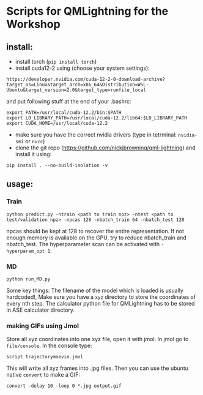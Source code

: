 # Scripts for QMLightning for the Workshop

## install:
 - install torch (`pip install torch`)
 - install cuda12-2 using (choose your system settings):
```
https://developer.nvidia.com/cuda-12-2-0-download-archive?target_os=Linux&target_arch=x86_64&Distribution=WSL-Ubuntu&target_version=2.0&target_type=runfile_local
```
and put following stuff at the end of your .bashrc:
```
export PATH=/usr/local/cuda-12.2/bin:$PATH
export LD_LIBRARY_PATH=/usr/local/cuda-12.2/lib64:$LD_LIBRARY_PATH
export CUDA_HOME=/usr/local/cuda-12.2
```
 - make sure you have the correct nvidia drivers (type in tetrminal: `nvidia-smi` or `nvcc`)
 - clone the git repo (https://github.com/nickjbrowning/qml-lightning) and install it using:
 ```
 pip install . --no-build-isolation -v
 ```


## usage:

### Train
```
python predict.py -ntrain <path to train npz> -ntest <path to test/validation npz> -npcas 128 -nbatch_train 64 -nbatch_test 128
```

npcas should be kept at 128 to recover the entire representation. If not enough memory is available on the GPU, try to reduce nbatch_train and nbatch_test.
The hyperparameter scan can be activated with `-hyperparam_opt 1`.


### MD

```
python run_MD.py
```

Some key things: The filename of the model which is loaded is usually hardcoded!, Make sure you have a `xyz` directory to store the coordinates of every nth step.
The calculator python file for QMLightning has to be stored in ASE calculator directory.


### making GIFs using Jmol
Store all xyz coordinates into one xyz file, open it with jmol. In jmol go to `file/console`. In the console type:
```
script trajectorymoevie.jmol
```
This will write all xyz frames into .jpg files. Then you can use the ubuntu native `convert` to make a GIF:
```
convert -delay 10 -loop 0 *.jpg output.gif
```
